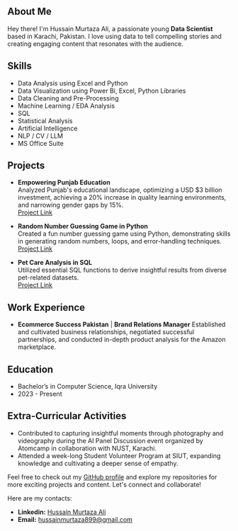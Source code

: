 ## About Me
Hey there! I'm Hussain Murtaza Ali, a passionate young **Data Scientist** based in Karachi, Pakistan. I love using data to tell compelling stories and creating engaging content that resonates with the audience.

## Skills
- Data Analysis using Excel and Python
- Data Visualization using Power Bi, Excel, Python Libraries
- Data Cleaning and Pre-Processing
- Machine Learning / EDA Analysis
- SQL
- Statistical Analysis
- Artificial Intelligence
- NLP / CV / LLM
- MS Office Suite

## Projects
- **Empowering Punjab Education**  
  Analyzed Punjab's educational landscape, optimizing a USD $3 billion investment, achieving a 20% increase in quality learning environments, and narrowing gender gaps by 15%.  
  [Project Link](https://shorturl.at/qBTX3)

- **Random Number Guessing Game in Python**  
  Created a fun number guessing game using Python, demonstrating skills in generating random numbers, loops, and error-handling techniques.  
  [Project Link](https://shorturl.at/inAR9)

- **Pet Care Analysis in SQL**  
  Utilized essential SQL functions to derive insightful results from diverse pet-related datasets.  
  [Project Link](https://shorturl.at/pLQ67)

## Work Experience
- **Ecommerce Success Pakistan**  | **Brand Relations Manager**
  Established and cultivated business relationships, negotiated successful partnerships, and conducted in-depth product analysis for the Amazon marketplace.

## Education
- Bachelor’s in Computer Science, Iqra University
- 2023 - Present

## Extra-Curricular Activities
- Contributed to capturing insightful moments through photography and videography during the AI Panel Discussion event organized by Atomcamp in collaboration with NUST, Karachi.
- Attended a week-long Student Volunteer Program at SIUT, expanding knowledge and cultivating a deeper sense of empathy.

Feel free to check out my [GitHub profile](https://github.com/HussainM899) and explore my repositories for more exciting projects and content. Let's connect and collaborate!

Here are my contacts: 
- **Linkedin:** [Hussain Murtaza Ali](https://www.linkedin.com/in/hussain-murtaza-ali)
- **Email:** hussainmurtaza899@gmail.com

